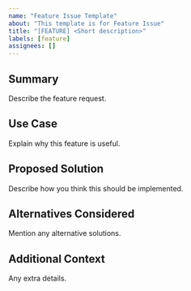 ```yaml
---
name: "Feature Issue Template"
about: "This template is for Feature Issue"
title: "[FEATURE] <Short description>"
labels: [feature]
assignees: []
---
```


## Summary

Describe the feature request.

## Use Case

Explain why this feature is useful.

## Proposed Solution

Describe how you think this should be implemented.

## Alternatives Considered

Mention any alternative solutions.

## Additional Context

Any extra details.
